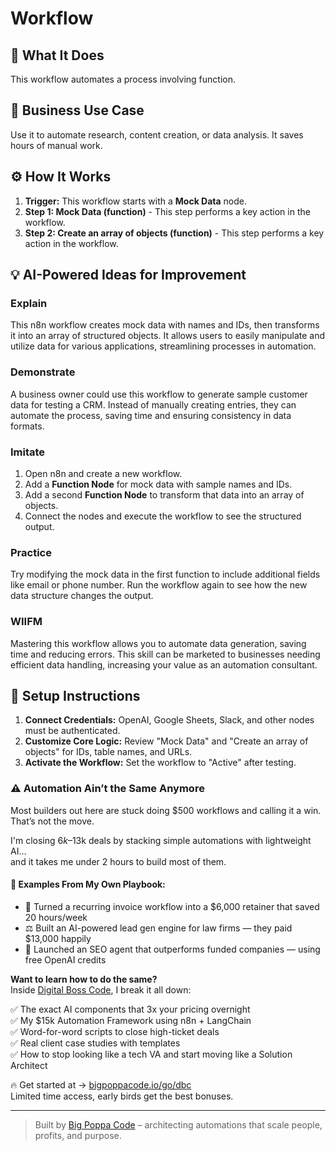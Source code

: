 # Workflow

## 🚀 What It Does
This workflow automates a process involving function.

## 💼 Business Use Case
Use it to automate research, content creation, or data analysis. It saves hours of manual work.

## ⚙️ How It Works
1.  **Trigger:** This workflow starts with a **Mock Data** node.
2. **Step 1: Mock Data (function)** - This step performs a key action in the workflow.
3. **Step 2: Create an array of objects (function)** - This step performs a key action in the workflow.

## 💡 AI-Powered Ideas for Improvement
### Explain
This n8n workflow creates mock data with names and IDs, then transforms it into an array of structured objects. It allows users to easily manipulate and utilize data for various applications, streamlining processes in automation.

### Demonstrate
A business owner could use this workflow to generate sample customer data for testing a CRM. Instead of manually creating entries, they can automate the process, saving time and ensuring consistency in data formats.

### Imitate
1. Open n8n and create a new workflow.
2. Add a **Function Node** for mock data with sample names and IDs.
3. Add a second **Function Node** to transform that data into an array of objects.
4. Connect the nodes and execute the workflow to see the structured output.

### Practice
Try modifying the mock data in the first function to include additional fields like email or phone number. Run the workflow again to see how the new data structure changes the output.

### WIIFM
Mastering this workflow allows you to automate data generation, saving time and reducing errors. This skill can be marketed to businesses needing efficient data handling, increasing your value as an automation consultant.

## 🔧 Setup Instructions
1. **Connect Credentials:** OpenAI, Google Sheets, Slack, and other nodes must be authenticated.
2. **Customize Core Logic:** Review "Mock Data" and "Create an array of objects" for IDs, table names, and URLs.
3. **Activate the Workflow:** Set the workflow to "Active" after testing.

### ⚠️ Automation Ain’t the Same Anymore

Most builders out here are stuck doing $500 workflows and calling it a win.  
That’s not the move.  

I'm closing $6k–$13k deals by stacking simple automations with lightweight AI...  
and it takes me under 2 hours to build most of them.

#### 🧠 Examples From My Own Playbook:
- 🔁 Turned a recurring invoice workflow into a $6,000 retainer that saved 20 hours/week  
- ⚖️ Built an AI-powered lead gen engine for law firms — they paid $13,000 happily  
- 🚀 Launched an SEO agent that outperforms funded companies — using free OpenAI credits  

**Want to learn how to do the same?**  
Inside [Digital Boss Code](https://bigpoppacode.io/go/dbc), I break it all down:

✅ The exact AI components that 3x your pricing overnight  
✅ My $15k Automation Framework using n8n + LangChain  
✅ Word-for-word scripts to close high-ticket deals  
✅ Real client case studies with templates  
✅ How to stop looking like a tech VA and start moving like a Solution Architect  

🔥 Get started at → [bigpoppacode.io/go/dbc](https://bigpoppacode.io/go/dbc)  
Limited time access, early birds get the best bonuses.

---
> Built by [Big Poppa Code](https://bigpoppacode.io) – architecting automations that scale people, profits, and purpose.
